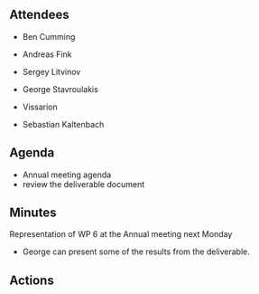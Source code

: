## Attendees

* Ben Cumming
* Andreas Fink
* Sergey Litvinov
* George Stavroulakis
* Vissarion


* Sebastian Kaltenbach

## Agenda

- Annual meeting agenda
- review the deliverable document

## Minutes

Representation of WP 6 at the Annual meeting next Monday
- George can present some of the results from the deliverable.
## Actions



